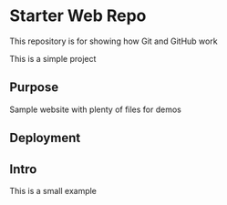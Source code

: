 # Starter Web Repo

This repository is for showing how Git and GitHub work

This is a simple project

## Purpose

Sample website with plenty of files for demos

## Deployment

## Intro

This is a small example